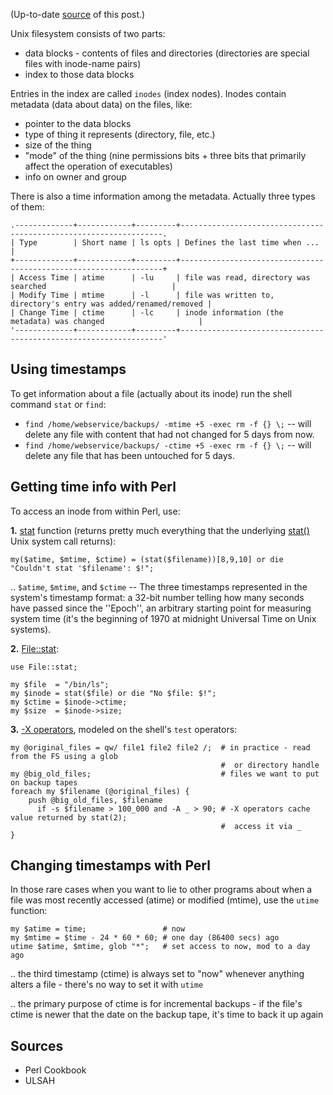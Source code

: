 (Up-to-date [source](https://github.com/jreisinger/blog/blob/master/posts/unix-times.md) of this post.)

Unix filesystem consists of two parts: 

* data blocks - contents of files and directories (directories are special files with inode-name pairs)
* index to those data blocks

Entries in the index are called `inodes` (index nodes). Inodes contain metadata (data about data) on the files, like:

* pointer to the data blocks
* type of thing it represents (directory, file, etc.)
* size of the thing
* "mode" of the thing (nine permissions bits + three bits that primarily affect the operation of executables)
* info on owner and group

There is also a time information among the metadata. Actually three types of them:

    .-------------+------------+---------+------------------------------------------------------------------.
    | Type        | Short name | ls opts | Defines the last time when ...                                   |
    +-------------+------------+---------+------------------------------------------------------------------+
    | Access Time | atime      | -lu     | file was read, directory was searched                            |
    | Modify Time | mtime      | -l      | file was written to, directory's entry was added/renamed/removed |
    | Change Time | ctime      | -lc     | inode information (the metadata) was changed                     |
    '-------------+------------+---------+------------------------------------------------------------------'

## Using timestamps

To get information about a file (actually about its inode) run the shell command `stat` or `find`:

* `find /home/webservice/backups/ -mtime +5 -exec rm -f {} \;` -- will delete any file with content that had not changed for 5 days from now.
* `find /home/webservice/backups/ -ctime +5 -exec rm -f {} \;` -- will delete any file that has been untouched for 5 days.

## Getting time info with Perl

To access an inode from within Perl, use:

**1.** [stat](http://perldoc.perl.org/functions/stat.html) function (returns pretty much everything that the underlying <a href="https://en.wikipedia.org/wiki/Stat_(system_call)">stat()</a> Unix system call returns):

    my($atime, $mtime, $ctime) = (stat($filename))[8,9,10] or die "Couldn't stat '$filename': $!";

.. `$atime`, `$mtime`, and `$ctime` -- The three timestamps represented in the system's timestamp format: a 32-bit number telling how many seconds have passed since the ''Epoch'', an arbitrary starting point for measuring system time (it's the beginning of 1970 at midnight Universal Time on Unix systems).

**2.** [File::stat](http://perldoc.perl.org/File/stat.html):

    use File::stat;
    
    my $file  = "/bin/ls";
    my $inode = stat($file) or die "No $file: $!";
    my $ctime = $inode->ctime;
    my $size  = $inode->size;

**3.** [-X operators](http://perldoc.perl.org/functions/-X.html), modeled on the shell's `test` operators:

    my @original_files = qw/ file1 file2 file2 /;  # in practice - read from the FS using a glob 
                                                   #  or directory handle
    my @big_old_files;                             # files we want to put on backup tapes
    foreach my $filename (@original_files) {
        push @big_old_files, $filename             
          if -s $filename > 100_000 and -A _ > 90; # -X operators cache value returned by stat(2); 
                                                   #  access it via _
    }

## Changing timestamps with Perl

In those rare cases when you want to lie to other programs about when a file was most recently accessed (atime) or modified (mtime), use the `utime` function:

    my $atime = time;                 # now
    my $mtime = $time - 24 * 60 * 60; # one day (86400 secs) ago
    utime $atime, $mtime, glob "*";   # set access to now, mod to a day ago

.. the third timestamp (ctime) is always set to "now" whenever anything alters a file - there's no way to set it with `utime`

.. the primary purpose of ctime is for incremental backups - if the file's ctime is newer that the date on the backup tape, it's time to back it up again

## Sources

* Perl Cookbook
* ULSAH
